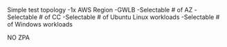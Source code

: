 Simple test topology
-1x AWS Region
-GWLB
-Selectable # of AZ
-Selectable # of CC
-Selectable # of Ubuntu Linux workloads
-Selectable # of Windows workloads

NO ZPA